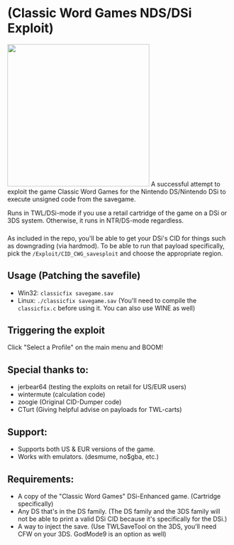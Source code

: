 # (Classic Word Games NDS/DSi Exploit)
<img src="https://cdn.discordapp.com/attachments/368785644173918210/401850045642833921/JPEG_20180113_162731.jpg" width="320">
A successful attempt to exploit the game Classic Word Games for the Nintendo DS/Nintendo DSi to execute unsigned code from the savegame.

Runs in TWL/DSi-mode if you use a retail cartridge of the game on a DSi or 3DS system. Otherwise, it runs in NTR/DS-mode regardless.
###
As included in the repo, you'll be able to get your DSi's CID for things such as downgrading (via hardmod). To be able to run that payload specifically, pick the `/Exploit/CID_CWG_savesploit` and choose the appropriate region.
###
## Usage (Patching the savefile)
* Win32: `classicfix savegame.sav`
* Linux: `./classicfix savegame.sav` (You'll need to compile the `classicfix.c` before using it. You can also use WINE as well)
###
## Triggering the exploit
Click "Select a Profile" on the main menu and BOOM!
###
## Special thanks to:
* jerbear64 (testing the exploits on retail for US/EUR users)
* wintermute (calculation code)
* zoogie (Original CID-Dumper code)
* CTurt (Giving helpful advise on payloads for TWL-carts)
###
## Support:
* Supports both US & EUR versions of the game.
* Works with emulators. (desmume, no$gba, etc.)

###
## Requirements:
* A copy of the "Classic Word Games" DSi-Enhanced game. (Cartridge specifically)
* Any DS that's in the DS family. (The DS family and the 3DS family will not be able to print a valid DSi CID because it's specifically for the DSi.)
* A way to inject the save. (Use TWLSaveTool on the 3DS, you'll need CFW on your 3DS. GodMode9 is an option as well)
